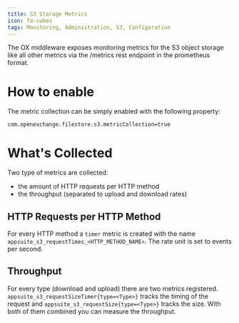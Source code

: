 ```yaml
---
title: S3 Storage Metrics
icon: fa-cubes
tags: Monitoring, Administration, S3, Configuration
---
```


The OX middleware exposes monitoring metrics for the S3 object storage like all other metrics via the /metrics rest endpoint in the prometheus format.

# How to enable

The metric collection can be simply enabled with the following property:

```properties
com.openexchange.filestore.s3.metricCollection=true
```

# What's Collected

Two type of metrics are collected: 

 * the amount of HTTP requests per HTTP method
 * the throughput (separated to upload and download rates)

## HTTP Requests per HTTP Method

For every HTTP method a `timer` metric is created with the name `appsuite_s3_requestTimes_<HTTP_METHOD_NAME>`. The rate unit is set to events per second.

## Throughput

For every type (download and upload) there are two metrics registered. `appsuite_s3_requestSizeTimer{type=<Type>}` tracks the timing of the request and `appsuite_s3_requestSize{type=<Type>}` tracks the size.
With both of them combined you can measure the throughput.

